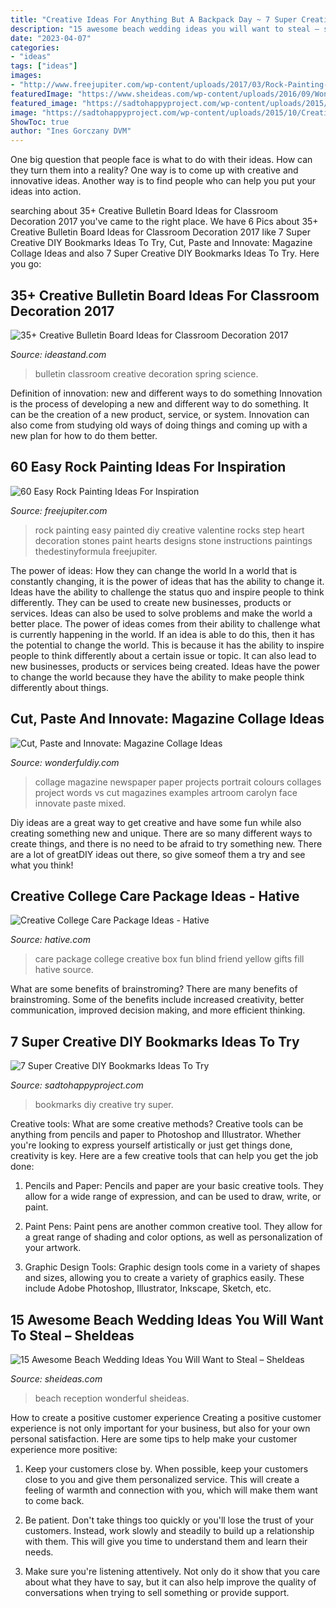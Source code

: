 ```yaml
---
title: "Creative Ideas For Anything But A Backpack Day ~ 7 Super Creative Diy Bookmarks Ideas To Try"
description: "15 awesome beach wedding ideas you will want to steal – sheideas"
date: "2023-04-07"
categories:
- "ideas"
tags: ["ideas"]
images:
- "http://www.freejupiter.com/wp-content/uploads/2017/03/Rock-Painting-Ideas-4.1.jpg"
featuredImage: "https://www.sheideas.com/wp-content/uploads/2016/09/Wonderful-Beach-Wedding-Reception.jpg"
featured_image: "https://sadtohappyproject.com/wp-content/uploads/2015/10/Creative-DIY-Bookmarks-Ideas1.jpg"
image: "https://sadtohappyproject.com/wp-content/uploads/2015/10/Creative-DIY-Bookmarks-Ideas1.jpg"
ShowToc: true
author: "Ines Gorczany DVM"
---
```



One big question that people face is what to do with their ideas. How can they turn them into a reality? One way is to come up with creative and innovative ideas. Another way is to find people who can help you put your ideas into action.

	

		
searching about 35+ Creative Bulletin Board Ideas for Classroom Decoration 2017 you've came to the right place. We have 6 Pics about 35+ Creative Bulletin Board Ideas for Classroom Decoration 2017 like 7 Super Creative DIY Bookmarks Ideas To Try, Cut, Paste and Innovate: Magazine Collage Ideas and also 7 Super Creative DIY Bookmarks Ideas To Try. Here you go:
		
    
## 35+ Creative Bulletin Board Ideas For Classroom Decoration 2017

<img loading=lazy src="http://ideastand.com/wp-content/uploads/2017/07/bulletin-board/15-bulletin-board-ideas-for-classroom.jpg" onerror="this.onerror=null;this.src='https://tse3.mm.bing.net/th?id=OIP.pbK8tQ7U2udN990lSJosPgHaJ4&amp;pid=15.1';" alt="35+ Creative Bulletin Board Ideas for Classroom Decoration 2017">

_Source: ideastand.com_

>bulletin classroom creative decoration spring science. 

	

Definition of innovation: new and different ways to do something
Innovation is the process of developing a new and different way to do something. It can be the creation of a new product, service, or system. Innovation can also come from studying old ways of doing things and coming up with a new plan for how to do them better.

    
## 60 Easy Rock Painting Ideas For Inspiration

<img loading=lazy src="http://www.freejupiter.com/wp-content/uploads/2017/03/Rock-Painting-Ideas-4.1.jpg" onerror="this.onerror=null;this.src='https://tse4.mm.bing.net/th?id=OIP.VFQTLEqVZ1ZVghr4AtLebwHaJ6&amp;pid=15.1';" alt="60 Easy Rock Painting Ideas For Inspiration">

_Source: freejupiter.com_

>rock painting easy painted diy creative valentine rocks step heart decoration stones paint hearts designs stone instructions paintings thedestinyformula freejupiter. 

	

The power of ideas: How they can change the world
In a world that is constantly changing, it is the power of ideas that has the ability to change it. Ideas have the ability to challenge the status quo and inspire people to think differently. They can be used to create new businesses, products or services. Ideas can also be used to solve problems and make the world a better place.
The power of ideas comes from their ability to challenge what is currently happening in the world. If an idea is able to do this, then it has the potential to change the world. This is because it has the ability to inspire people to think differently about a certain issue or topic. It can also lead to new businesses, products or services being created. Ideas have the power to change the world because they have the ability to make people think differently about things.

    
## Cut, Paste And Innovate: Magazine Collage Ideas

<img loading=lazy src="http://cdn.wonderfuldiy.com/wp-content/uploads/2017/11/Words-vs-Colours-magazine-collage-picture.jpg" onerror="this.onerror=null;this.src='https://tse4.mm.bing.net/th?id=OIP.LlxXH1umGga49nNIYvNCeAHaJ5&amp;pid=15.1';" alt="Cut, Paste and Innovate: Magazine Collage Ideas">

_Source: wonderfuldiy.com_

>collage magazine newspaper paper projects portrait colours collages project words vs cut magazines examples artroom carolyn face innovate paste mixed. 

	

Diy ideas are a great way to get creative and have some fun while also creating something new and unique. There are so many different ways to create things, and there is no need to be afraid to try something new. There are a lot of greatDIY ideas out there, so give someof them a try and see what you think!

    
## Creative College Care Package Ideas - Hative

<img loading=lazy src="https://hative.com/wp-content/uploads/2015/01/college-care-package-ideas/1-creative-college-care-package-ideas.jpg" onerror="this.onerror=null;this.src='https://tse4.mm.bing.net/th?id=OIP.InFXO_OwsNTZQuHA9mAnVwHaLH&amp;pid=15.1';" alt="Creative College Care Package Ideas - Hative">

_Source: hative.com_

>care package college creative box fun blind friend yellow gifts fill hative source. 

	

What are some benefits of brainstroming?
There are many benefits of brainstroming. Some of the benefits include increased creativity, better communication, improved decision making, and more efficient thinking.

    
## 7 Super Creative DIY Bookmarks Ideas To Try

<img loading=lazy src="https://sadtohappyproject.com/wp-content/uploads/2015/10/Creative-DIY-Bookmarks-Ideas1.jpg" onerror="this.onerror=null;this.src='https://tse2.mm.bing.net/th?id=OIP.19UzCJuKFBJ-jqAYFwvmsgHaSV&amp;pid=15.1';" alt="7 Super Creative DIY Bookmarks Ideas To Try">

_Source: sadtohappyproject.com_

>bookmarks diy creative try super. 

	

Creative tools: What are some creative methods?
Creative tools can be anything from pencils and paper to Photoshop and Illustrator. Whether you're looking to express yourself artistically or just get things done, creativity is key. Here are a few creative tools that can help you get the job done:
1. Pencils and Paper: Pencils and paper are your basic creative tools. They allow for a wide range of expression, and can be used to draw, write, or paint.

2. Paint Pens: Paint pens are another common creative tool. They allow for a great range of shading and color options, as well as personalization of your artwork.

3. Graphic Design Tools: Graphic design tools come in a variety of shapes and sizes, allowing you to create a variety of graphics easily. These include Adobe Photoshop, Illustrator, Inkscape, Sketch, etc.

    
## 15 Awesome Beach Wedding Ideas You Will Want To Steal – SheIdeas

<img loading=lazy src="https://www.sheideas.com/wp-content/uploads/2016/09/Wonderful-Beach-Wedding-Reception.jpg" onerror="this.onerror=null;this.src='https://tse1.mm.bing.net/th?id=OIP.KlNLHhapNERHjV-ANZxDVQHaKD&amp;pid=15.1';" alt="15 Awesome Beach Wedding Ideas You Will Want to Steal – SheIdeas">

_Source: sheideas.com_

>beach reception wonderful sheideas. 

	

How to create a positive customer experience
Creating a positive customer experience is not only important for your business, but also for your own personal satisfaction. Here are some tips to help make your customer experience more positive:
1. Keep your customers close by. When possible, keep your customers close to you and give them personalized service. This will create a feeling of warmth and connection with you, which will make them want to come back.

2. Be patient. Don't take things too quickly or you'll lose the trust of your customers. Instead, work slowly and steadily to build up a relationship with them. This will give you time to understand them and learn their needs.

3. Make sure you're listening attentively. Not only do it show that you care about what they have to say, but it can also help improve the quality of conversations when trying to sell something or provide support.


